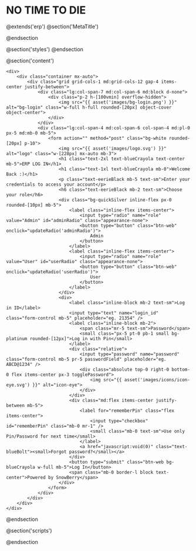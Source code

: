 # NO TIME TO DIE
@extends('erp')
@section('MetaTitle')
<title>Login | Snow Berry ERP</title>
@endsection

@section('styles')
@endsection

@section('content')

	<div>
		<div class="container mx-auto">
			<div class="grid grid-cols-1 md:grid-cols-12 gap-4 items-center justify-between">
				<div class="lg:col-span-7 md:col-span-6 md:block d-none">
					<div class="p-2 h-[100vmin] overflow-hidden">
						<img src="{{ asset('images/bg-login.png') }}" alt="bg-login" class="w-full h-full rounded-[20px] object-cover object-center">
					</div>
				</div>
				<div class="lg:col-span-4 md:col-span-6 col-span-4 md:pl-0 px-5 md:mb-0 mb-5">
					<form action="" method="post" class="bg-white rounded-[20px] p-10">
						<img src="{{ asset('images/logo.svg') }}" alt="logo" class="w-[228px] mx-auto mb-3">
						<h1 class="text-2xl text-blueCrayola text-center mb-5">ERP LOG IN</h1>
						<h1 class="text-1xl text-blueCrayola mb-0">Welcome Back :)</h1>
						<p class="text-eerieBlack mb-5 text-sm">Enter your credentials to access your account</p>
						<h6 class="text-eerieBlack mb-2 text-sm">Choose your role</h6>
						<div class="bg-quickSilver inline-flex px-0 rounded-[10px] mb-5">
							<label class="inline-flex items-center">
								<input type="radio" name="role" value="Admin" id="adminRadio" class="appearance-none">
								<button type="button" class="btn-web" onclick="updateRadio('adminRadio')">
									Admin
								</button>
							</label>
							<label class="inline-flex items-center">
								<input type="radio" name="role" value="User" id="userRadio" class="appearance-none">
								<button type="button" class="btn-web" onclick="updateRadio('userRadio')">
									User
								</button>
							</label>
						</div>
						<div>
							<label class="inline-block mb-2 text-sm">Log in ID</label>
							<input type="text" name="login_id" class="form-control mb-5" placeholder="eg. 21354" />
							<label class="inline-block mb-2">
								<span class="mr-5 text-sm">Password</span>
								<small class="px-5 pt-0 pb-1 small bg-platinum rounded-[12px]">Log in with Pin</small>
							</label>
							<div class="relative">
								<input type="password" name="password" class="form-control mb-5 pr-5 passwordField" placeholder="eg. ABCD@1234" />
								<div class="absolute top-0 right-0 bottom-0 flex items-center px-3 togglePassword">
									<img src="{{ asset('images/icons/icon-eye.svg') }}" alt="icon-eye">
								</div>
							</div>
							<div class="md:flex items-center justify-between mb-5">
								<label for="rememberPin" class="flex items-center">
									<input type="checkbox" id="rememberPin" class="mb-0 mr-1" />
									<small class="mb-0 text-sm">Use only Pin/Password for next time</small>
								</label>
								<a href="javascript:void(0)" class="text-blueBolt"><small>Forgot password?</small></a>
							</div>
							<button type="submit" class="btn-web bg-blueCrayola w-full mb-5">Log In</button>
							<span class="mb-0 border-l block text-center">Powered by SnowBerry</span>
						</div>
					</form>
				</div>
			</div>
		</div>
	</div>

@endsection

@section('scripts')
<script type="text/javascript">
	function updateRadio(radioId) {
		const radio = document.getElementById(radioId);
		radio.checked = true;
	}
</script>
@endsection
